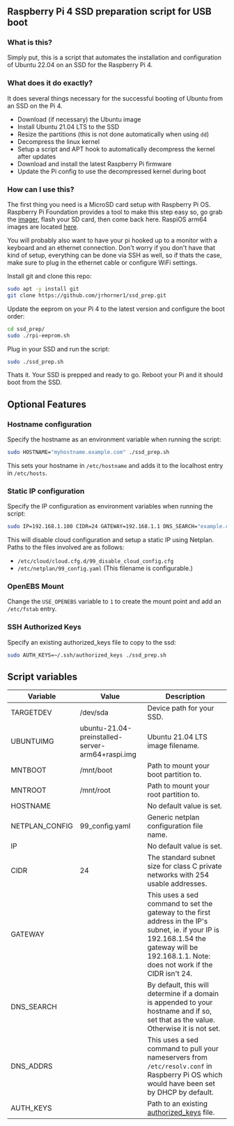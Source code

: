#  

## Raspberry Pi 4 SSD preparation script for USB boot  

### What is this?  

Simply put, this is a script that automates the installation and configuration of Ubuntu 22.04 on an SSD for the Raspberry Pi 4.  

### What does it do exactly?  

It does several things necessary for the successful booting of Ubuntu from an SSD on the Pi 4.

* Download (if necessary) the Ubuntu image
* Install Ubuntu 21.04 LTS to the SSD
* Resize the partitions (this is not done automatically when using `dd`)
* Decompress the linux kernel
* Setup a script and APT hook to automatically decompress the kernel after updates
* Download and install the latest Raspberry Pi firmware
* Update the Pi config to use the decompressed kernel during boot

### How can I use this?  

The first thing you need is a MicroSD card setup with Raspberry Pi OS. Raspberry Pi Foundation provides a tool to make this step easy so, go grab the [imager](https://downloads.raspberrypi.org/imager/), flash your SD card, then come back here. RaspiOS arm64 images are located [here](https://downloads.raspberrypi.org/raspios_lite_arm64/images/).

You will probably also want to have your pi hooked up to a monitor with a keyboard and an ethernet connection. Don't worry if you don't have that kind of setup, everything can be done via SSH as well, so if thats the case, make sure to plug in the ethernet cable or configure WiFi settings.

Install git and clone this repo:

```bash
sudo apt -y install git
git clone https://github.com/jrhorner1/ssd_prep.git
```

Update the eeprom on your Pi 4 to the latest version and configure the boot order:

```bash
cd ssd_prep/
sudo ./rpi-eeprom.sh
```

Plug in your SSD and run the script:

```bash
sudo ./ssd_prep.sh
```

Thats it. Your SSD is prepped and ready to go. Reboot your Pi and it should boot from the SSD.  

## Optional Features

### Hostname configuration

Specify the hostname as an environment variable when running the script:

```bash
sudo HOSTNAME="myhostname.example.com" ./ssd_prep.sh
```

This sets your hostname in `/etc/hostname` and adds it to the localhost entry in `/etc/hosts`.

### Static IP configuration

Specify the IP configuration as environment variables when running the script:

```bash
sudo IP=192.168.1.100 CIDR=24 GATEWAY=192.168.1.1 DNS_SEARCH="example.com" DNS_ADDRS="1.1.1.1, 1.0.0.1" ./ssd_prep.sh
```

This will disable cloud configuration and setup a static IP using Netplan. Paths to the files involved are as follows:

* `/etc/cloud/cloud.cfg.d/99_disable_cloud_config.cfg`
* `/etc/netplan/99_config.yaml` (This filename is configurable.)

### OpenEBS Mount

Change the `USE_OPENEBS` variable to `1` to create the mount point and add an `/etc/fstab` entry.  

### SSH Authorized Keys

Specify an existing authorized_keys file to copy to the ssd:

```bash
sudo AUTH_KEYS=~/.ssh/authorized_keys ./ssd_prep.sh
```

## Script variables

|Variable|Value|Description|
|---|---|---|
|TARGETDEV|/dev/sda|Device path for your SSD.|
|UBUNTUIMG|ubuntu-21.04-preinstalled-server-arm64+raspi.img|Ubuntu 21.04 LTS image filename.|
|MNTBOOT|/mnt/boot|Path to mount your boot partition to.|
|MNTROOT|/mnt/root|Path to mount your root partition to.|
|HOSTNAME| |No default value is set.|
|NETPLAN_CONFIG|99_config.yaml|Generic netplan configuration file name.|
|IP| |No default value is set.| 
|CIDR|24|The standard subnet size for class C private networks with 254 usable addresses.|
|GATEWAY| |This uses a sed command to set the gateway to the first address in the IP's subnet, ie. if your IP is 192.168.1.54 the gateway will be 192.168.1.1. Note: does not work if the CIDR isn't 24.|
|DNS_SEARCH| |By default, this will determine if a domain is appended to your hostname and if so, set that as the value. Otherwise it is not set.|
|DNS_ADDRS| |This uses a sed command to pull your nameservers from `/etc/resolv.conf` in Raspberry Pi OS which would have been set by DHCP by default.|
|AUTH_KEYS| |Path to an existing [authorized_keys](https://www.ssh.com/academy/ssh/authorized-key) file.|
